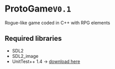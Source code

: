 # ProtoGame`V0.1`
Rogue-like game coded in C++ with RPG elements

## Required libraries
* SDL2
* SDL2_image
* UnitTest++ 1.4 -> [download here](http://en.sourceforge.jp/projects/sfnet_unittest-cpp/releases/)
